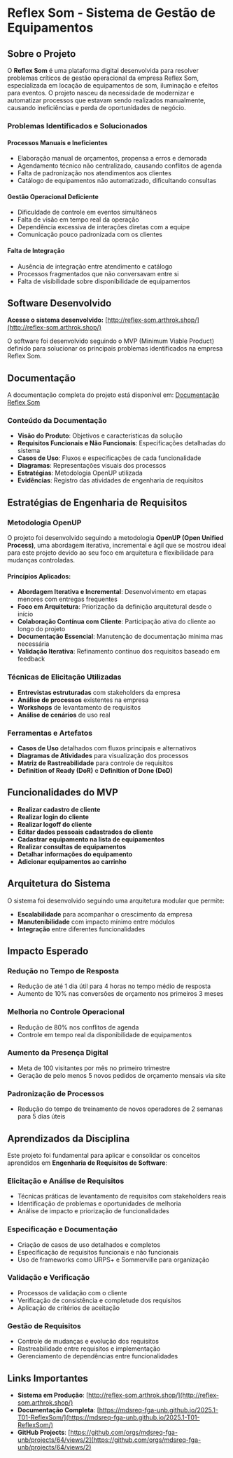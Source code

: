 # Reflex Som - Sistema de Gestão de Equipamentos

## Sobre o Projeto

O **Reflex Som** é uma plataforma digital desenvolvida para resolver problemas críticos de gestão operacional da empresa Reflex Som, especializada em locação de equipamentos de som, iluminação e efeitos para eventos. O projeto nasceu da necessidade de modernizar e automatizar processos que estavam sendo realizados manualmente, causando ineficiências e perda de oportunidades de negócio.

### Problemas Identificados e Solucionados

#### **Processos Manuais e Ineficientes**
- Elaboração manual de orçamentos, propensa a erros e demorada
- Agendamento técnico não centralizado, causando conflitos de agenda
- Falta de padronização nos atendimentos aos clientes
- Catálogo de equipamentos não automatizado, dificultando consultas

#### **Gestão Operacional Deficiente**
- Dificuldade de controle em eventos simultâneos
- Falta de visão em tempo real da operação
- Dependência excessiva de interações diretas com a equipe
- Comunicação pouco padronizada com os clientes

#### **Falta de Integração**
- Ausência de integração entre atendimento e catálogo
- Processos fragmentados que não conversavam entre si
- Falta de visibilidade sobre disponibilidade de equipamentos

## Software Desenvolvido

**Acesse o sistema desenvolvido:** [http://reflex-som.arthrok.shop/](http://reflex-som.arthrok.shop/)

O software foi desenvolvido seguindo o MVP (Minimum Viable Product) definido para solucionar os principais problemas identificados na empresa Reflex Som.

## Documentação

A documentação completa do projeto está disponível em: [Documentação Reflex Som](https://mdsreq-fga-unb.github.io/2025.1-T01-ReflexSom/)

### Conteúdo da Documentação

- **Visão do Produto**: Objetivos e características da solução
- **Requisitos Funcionais e Não Funcionais**: Especificações detalhadas do sistema
- **Casos de Uso**: Fluxos e especificações de cada funcionalidade
- **Diagramas**: Representações visuais dos processos
- **Estratégias**: Metodologia OpenUP utilizada
- **Evidências**: Registro das atividades de engenharia de requisitos

## Estratégias de Engenharia de Requisitos

### **Metodologia OpenUP**
O projeto foi desenvolvido seguindo a metodologia **OpenUP (Open Unified Process)**, uma abordagem iterativa, incremental e ágil que se mostrou ideal para este projeto devido ao seu foco em arquitetura e flexibilidade para mudanças controladas.

#### **Princípios Aplicados:**
- **Abordagem Iterativa e Incremental**: Desenvolvimento em etapas menores com entregas frequentes
- **Foco em Arquitetura**: Priorização da definição arquitetural desde o início
- **Colaboração Contínua com Cliente**: Participação ativa do cliente ao longo do projeto
- **Documentação Essencial**: Manutenção de documentação mínima mas necessária
- **Validação Iterativa**: Refinamento contínuo dos requisitos baseado em feedback

### **Técnicas de Elicitação Utilizadas**
- **Entrevistas estruturadas** com stakeholders da empresa
- **Análise de processos** existentes na empresa
- **Workshops** de levantamento de requisitos
- **Análise de cenários** de uso real

### **Ferramentas e Artefatos**
- **Casos de Uso** detalhados com fluxos principais e alternativos
- **Diagramas de Atividades** para visualização dos processos
- **Matriz de Rastreabilidade** para controle de requisitos
- **Definition of Ready (DoR)** e **Definition of Done (DoD)**


## Funcionalidades do MVP

- **Realizar cadastro de cliente**
- **Realizar login do cliente**
- **Realizar logoff do cliente**
- **Editar dados pessoais cadastrados do cliente**
- **Cadastrar equipamento na lista de equipamentos**
- **Realizar consultas de equipamentos**
- **Detalhar informações do equipamento**
- **Adicionar equipamentos ao carrinho**


## Arquitetura do Sistema

O sistema foi desenvolvido seguindo uma arquitetura modular que permite:
- **Escalabilidade** para acompanhar o crescimento da empresa
- **Manutenibilidade** com impacto mínimo entre módulos
- **Integração** entre diferentes funcionalidades

## Impacto Esperado

### Redução no Tempo de Resposta
- Redução de até 1 dia útil para 4 horas no tempo médio de resposta
- Aumento de 10% nas conversões de orçamento nos primeiros 3 meses

### Melhoria no Controle Operacional
- Redução de 80% nos conflitos de agenda
- Controle em tempo real da disponibilidade de equipamentos

### Aumento da Presença Digital
- Meta de 100 visitantes por mês no primeiro trimestre
- Geração de pelo menos 5 novos pedidos de orçamento mensais via site

### Padronização de Processos
- Redução do tempo de treinamento de novos operadores de 2 semanas para 5 dias úteis

## Aprendizados da Disciplina

Este projeto foi fundamental para aplicar e consolidar os conceitos aprendidos em **Engenharia de Requisitos de Software**:

### **Elicitação e Análise de Requisitos**
- Técnicas práticas de levantamento de requisitos com stakeholders reais
- Identificação de problemas e oportunidades de melhoria
- Análise de impacto e priorização de funcionalidades

### **Especificação e Documentação**
- Criação de casos de uso detalhados e completos
- Especificação de requisitos funcionais e não funcionais
- Uso de frameworks como URPS+ e Sommerville para organização

### **Validação e Verificação**
- Processos de validação com o cliente
- Verificação de consistência e completude dos requisitos
- Aplicação de critérios de aceitação

### **Gestão de Requisitos**
- Controle de mudanças e evolução dos requisitos
- Rastreabilidade entre requisitos e implementação
- Gerenciamento de dependências entre funcionalidades


## Links Importantes

- **Sistema em Produção**: [http://reflex-som.arthrok.shop/](http://reflex-som.arthrok.shop/)
- **Documentação Completa**: [https://mdsreq-fga-unb.github.io/2025.1-T01-ReflexSom/](https://mdsreq-fga-unb.github.io/2025.1-T01-ReflexSom/)
- **GitHub Projects**: [https://github.com/orgs/mdsreq-fga-unb/projects/64/views/2](https://github.com/orgs/mdsreq-fga-unb/projects/64/views/2)


